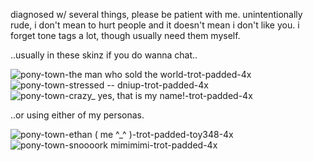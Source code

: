 diagnosed w/ several things, please be patient with me. unintentionally rude, i don't mean to hurt people and it doesn't mean i don't like you. i forget tone tags a lot, though usually need them myself.


..usually in these skinz if you do wanna chat..

![pony-town-the man who sold the world-trot-padded-4x](https://github.com/user-attachments/assets/f4eae41f-5c55-484a-b4f1-f0a9552a16e8)
![pony-town-stressed -- dniup-trot-padded-4x](https://github.com/user-attachments/assets/b78ad28d-f0e3-41b2-824a-f5d2a9978eca)
![pony-town-crazy_ yes, that is my name!-trot-padded-4x](https://github.com/user-attachments/assets/89e8bf5b-e31e-4ca9-8fad-b9c274f009bd)


..or using either of my personas.

![pony-town-ethan ( me ^_^ )-trot-padded-toy348-4x](https://github.com/user-attachments/assets/ffe69917-8818-4e05-ad12-e2f78aea3f15)
![pony-town-snoooork mimimimi-trot-padded-4x](https://github.com/user-attachments/assets/5f4ea5e3-5e49-4cf4-bd58-23f9a43934c2)
